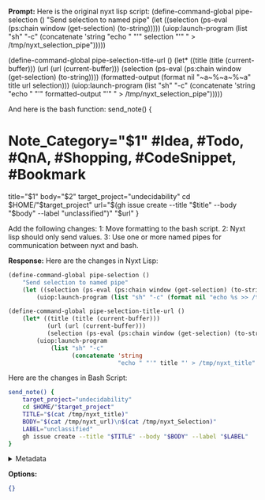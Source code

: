 **Prompt:**
Here is the original nyxt lisp script: 
(define-command-global pipe-selection ()
    "Send selection to named pipe"
  (let ((selection (ps-eval (ps:chain window (get-selection) (to-string)))))
    (uiop:launch-program (list "sh" "-c" (concatenate 'string "echo " "'" selection "'" " > /tmp/nyxt_selection_pipe")))))

(define-command-global pipe-selection-title-url ()
  (let* ((title (title (current-buffer)))
         (url (url (current-buffer)))
         (selection (ps-eval (ps:chain window (get-selection) (to-string))))
         (formatted-output
            (format nil "~a~%~a~%~a" title url selection)))
    (uiop:launch-program
        (list "sh" "-c"
            (concatenate 'string
                         "echo "
                         "'" formatted-output "'"
                         " > /tmp/nyxt_selection_pipe")))))

And here is the bash function: 
send_note() {
#   Note_Category="$1" #Idea, #Todo, #QnA, #Shopping, #CodeSnippet, #Bookmark
  title="$1"
  body="$2"
  target_project="undecidability"
  cd $HOME/"$target_project"
  url="$(gh issue create --title "$title" --body "$body" --label "unclassified")"
  "$url"
  }


Add the following changes:
 1: Move formatting to the bash script.
 2: Nyxt lisp should only send values.
 3: Use one or more named pipes for communication between nyxt and bash.

**Response:**
Here are the changes in Nyxt Lisp:

```lisp
(define-command-global pipe-selection ()
    "Send selection to named pipe"
    (let ((selection (ps-eval (ps:chain window (get-selection) (to-string)))))
        (uiop:launch-program (list "sh" "-c" (format nil "echo %s >> /tmp/nyxt_Selection" selection)))))

(define-command-global pipe-selection-title-url ()
    (let* ((title (title (current-buffer)))
           (url (url (current-buffer)))
           (selection (ps-eval (ps:chain window (get-selection) (to-string)))))
        (uiop:launch-program
            (list "sh" "-c"
                  (concatenate 'string
                               "echo " "'" title "' > /tmp/nyxt_title" "\necho " "'" url "' > /tmp/nyxt_url" "\necho " "'" selection "' > /tmp/nyxt_selection")))))
```

Here are the changes in Bash Script:

```bash
send_note() {
    target_project="undecidability"
    cd $HOME/"$target_project"
    TITLE="$(cat /tmp/nyxt_title)"
    BODY="$(cat /tmp/nyxt_url)\n$(cat /tmp/nyxt_Selection)"
    LABEL="unclassified"
    gh issue create --title "$TITLE" --body "$BODY" --label "$LABEL"
}
```

<details><summary>Metadata</summary>

- Duration: 28186 ms
- Datetime: 2023-10-23T15:33:44.934108
- Model: gpt-4-0613

</details>

**Options:**
```json
{}
```

